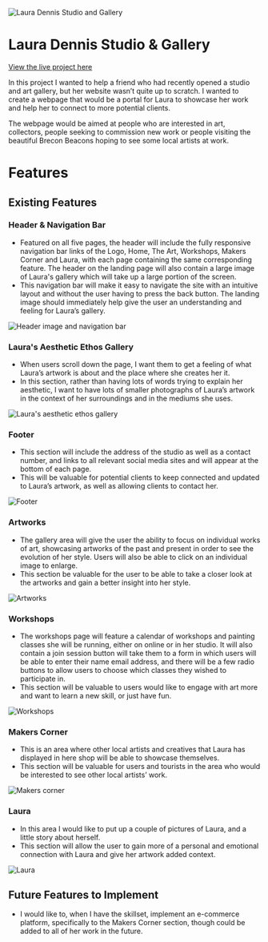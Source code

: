 ![Laura Dennis Studio and Gallery](assets/images/ld-master-logo-1sml.jpg)

# Laura Dennis Studio & Gallery

[View the live project here](https://teerapat-bickerton.github.io/Laura-Dennis-Studio/)

In this project I wanted to help a friend who had recently opened a studio and art gallery, but her website wasn’t quite up to scratch. I wanted to create a webpage that would be a portal for Laura to showcase her work and help her to connect to more potential clients.

The webpage would be aimed at people who are interested in art, collectors, people seeking to commission new work or people visiting the beautiful Brecon Beacons hoping to see some local artists at work.

# Features

## Existing Features

### Header & Navigation Bar

* Featured on all five pages, the header will include the fully responsive navigation bar links of the Logo, Home, The Art, Workshops, Makers Corner and Laura, with each page containing the same corresponding feature. The header on the landing page will also contain a large image of Laura's gallery which will take up a large portion of the screen.
* This navigation bar will make it easy to navigate the site with an intuitive layout and without the user having to press the back button. The landing image should immediately help give the user an understanding and feeling for Laura’s gallery.

![Header image and navigation bar](assets/images/readme-screenshot-1.jpg)

### Laura's Aesthetic Ethos Gallery

* When users scroll down the page, I want them to get a feeling of what Laura’s artwork is about and the place where she creates her it.
* In this section, rather than having lots of words trying to explain her aesthetic, I want to have lots of smaller photographs of Laura’s artwork in the context of her surroundings and in the mediums she uses.

![Laura's aesthetic ethos gallery](assets/images/readme-screenshot-2.jpg)

### Footer 

* This section will include the address of the studio as well as a contact number, and links to all relevant social media sites and will appear at the bottom of each page. 
* This will be valuable for potential clients to keep connected and updated to Laura’s artwork, as well as allowing clients to contact her. 

![Footer](assets/images/readme-screenshot-3.jpg)

### Artworks

* The gallery area will give the user the ability to focus on individual works of art, showcasing artworks of the past and present in order to see the evolution of her style. Users will also be able to click on an individual image to enlarge.
* This section be valuable for the user to be able to take a closer look at the artworks and gain a better insight into her style.

![Artworks](assets/images/readme-screenshot-4.jpg)

### Workshops

* The workshops page will feature a calendar of workshops and painting classes she will be running, either on online or in her studio. It will also contain a join session button will take them to a form in which users will be able to enter their name email address, and there will be a few radio buttons to allow users to choose which classes they wished to participate in.
* This section will be valuable to users would like to engage with art more and want to learn a new skill, or just have fun.

![Workshops](assets/images/readme-screenshot-5.jpg)

### Makers Corner

* This is an area where other local artists and creatives that Laura has displayed in here shop will be able to showcase themselves.
* This section will be valuable for users and tourists in the area who would be interested to see other local artists’ work.

![Makers corner](assets/images/readme-screenshot-6.jpg)

### Laura

* In this area I would like to put up a couple of pictures of Laura, and a little story about herself.
* This section will allow the user to gain more of a personal and emotional connection with Laura and give her artwork added context.

![Laura](assets/images/readme-screenshot-7.jpg)

## Future Features to Implement

* I would like to, when I have the skillset, implement an e-commerce platform, specifically to the Makers Corner section, though could be added to all of her work in the future. 